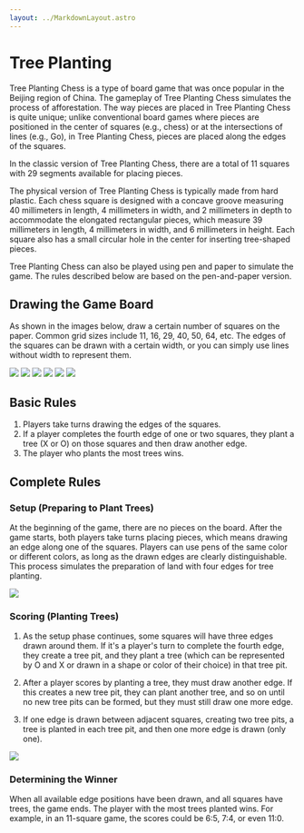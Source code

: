 ```yaml
---
layout: ../MarkdownLayout.astro
---
```

# Tree Planting
Tree Planting Chess is a type of board game that was once popular in the Beijing region of China. The gameplay of Tree Planting Chess simulates the process of afforestation. The way pieces are placed in Tree Planting Chess is quite unique; unlike conventional board games where pieces are positioned in the center of squares (e.g., chess) or at the intersections of lines (e.g., Go), in Tree Planting Chess, pieces are placed along the edges of the squares.

In the classic version of Tree Planting Chess, there are a total of 11 squares with 29 segments available for placing pieces.

The physical version of Tree Planting Chess is typically made from hard plastic. Each chess square is designed with a concave groove measuring 40 millimeters in length, 4 millimeters in width, and 2 millimeters in depth to accommodate the elongated rectangular pieces, which measure 39 millimeters in length, 4 millimeters in width, and 6 millimeters in height. Each square also has a small circular hole in the center for inserting tree-shaped pieces.

Tree Planting Chess can also be played using pen and paper to simulate the game. The rules described below are based on the pen-and-paper version.

## Drawing the Game Board

 As shown in the images below, draw a certain number of squares on the paper. Common grid sizes include 11, 16, 29, 40, 50, 64, etc. The edges of the squares can be drawn with a certain width, or you can simply use lines without width to represent them.

![](../assets/images/_20230928_164131screenshot.png)
![](../assets/images/_20230928_164220screenshot.png)
![](../assets/images/_20230928_164241screenshot.png)
![](../assets/images/_20230928_164321screenshot.png)
![](../assets/images/_20230928_164339screenshot.png)
![](../assets/images/_20230928_164352screenshot.png)

## Basic Rules

1. Players take turns drawing the edges of the squares.
2. If a player completes the fourth edge of one or two squares, they plant a tree (X or O) on those squares and then draw another edge.
3. The player who plants the most trees wins.

## Complete Rules

### Setup (Preparing to Plant Trees)

At the beginning of the game, there are no pieces on the board. After the game starts, both players take turns placing pieces, which means drawing an edge along one of the squares. Players can use pens of the same color or different colors, as long as the drawn edges are clearly distinguishable. This process simulates the preparation of land with four edges for tree planting.

![](../assets/images/_20231005_084248screenshot.png)

### Scoring (Planting Trees)

1. As the setup phase continues, some squares will have three edges drawn around them. If it's a player's turn to complete the fourth edge, they create a tree pit, and they plant a tree (which can be represented by O and X or drawn in a shape or color of their choice) in that tree pit.

2. After a player scores by planting a tree, they must draw another edge. If this creates a new tree pit, they can plant another tree, and so on until no new tree pits can be formed, but they must still draw one more edge.

3. If one edge is drawn between adjacent squares, creating two tree pits, a tree is planted in each tree pit, and then one more edge is drawn (only one).

![](../assets/images/_20231005_084408screenshot.png)

### Determining the Winner

When all available edge positions have been drawn, and all squares have trees, the game ends. The player with the most trees planted wins. For example, in an 11-square game, the scores could be 6:5, 7:4, or even 11:0.